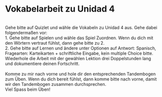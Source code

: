 # Vokabelarbeit zu Unidad 4
<br>
Gehe bitte auf Quizlet und wähle die Vokabeln zu Unidad 4 aus. Gehe dabei folgendermaßen vor: <br>
1. Gehe bitte auf Spielen und wähle das Spiel Zuordnen. Wenn du dich mit den Wörtern vertraut fühlst, dann gehe bitte zu 2. <br>
2. Gehe bitte auf Lernen und ändere unter Optionen auf Antwort: Spanisch, Fragearten: Karteikarten + schriftliche Eingabe, kein multiple Choice bitte.
Wiederhole die Arbeit mit der gewählen Lektion drei Doppelstunden lang und dokumentiere deinen Fortschritt.
<br>
<br>
Komme zu mir nach vorne und hole dir den entsprechenden Tandembogen zum Üben. Wenn du dich bereit fühlst, dann komme bitte nach vorne, damit wir den Tandembogen zusammen durchsprechen.
<br>
Viel Spass beim Üben! <br>
